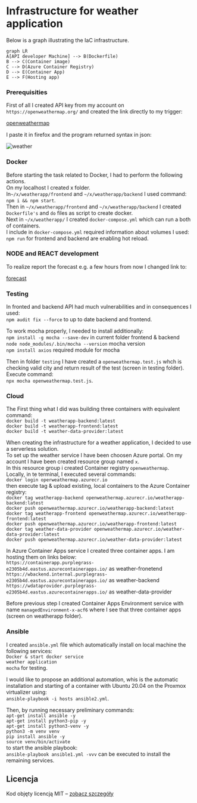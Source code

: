 # Infrastructure for weather application

Below is a graph illustrating the IaC infrastructure.

```mermaid
graph LR
A[API developer Machine] --> B(Dockerfile)
B --> C(Container image)
C --> D(Azure Container Registry)
D --> E(Container App)
E --> F(Hosting app)

```
### Prerequisities

First of all I created API key from my account on `https://openweathermap.org/` and created the link directly to my trigger: 

[openweathermap](http://api.openweathermap.org/data/2.5/weather?q={APIkey})

I paste it in firefox and the program returned syntax in json:

![weather](https://github.com/DanyAAD90/x/assets/117837948/7a9dbe32-2d23-4b1b-b43c-2505270fc875)

### Docker

Before starting the task related to Docker, I had to perform the following actions.\
On my localhost I created x folder.\
In`~/x/weatherapp/frontend` and `~/x/weatherapp/backend` I used command:\
`npm i && npm start`.\
Then in `~/x/weatherapp/frontend` and `~/x/weatherapp/backend` I created `Dockerfile's` and `do` files as script to create docker.\
Next in `~/x/weatherapp/` I created `docker-compose.yml` which can run a both of containers.\
I include in `docker-compose.yml` required information about volumes I used:\
`npm run` for frontend and backend are enabling hot reload.

### NODE and REACT development

To realize report the forecast e.g. a few hours from now I changed link to:

[forecast](http://api.openweathermap.org/data/2.5/forecast?lon=19.46&lat=51.75&hourly=1&=Lodz&appid={APIkey})

### Testing

In fronted and backend API had much vulnerabilities and in consequences I used:\
`npm audit fix --force` to up to date backend and frontend.

To work mocha properly, I needed to install additionally:\
`npm install -g mocha --save-dev` in current folder frontend & backend\
`node node_modules/.bin/mocha --version` mocha version\
`npm install axios` required module for mocha

Then in folder `testing` I have created a `openweathermap.test.js` whch is checking valid city and return result of the test (screen in testing folder).\
Execute command:\
`npx mocha openweathermap.test.js`.

### Cloud

The First thing what I did was building three containers with equivalent command:\
`docker build -t weatherapp-backend:latest`\
`docker build -t weatherapp-frontend:latest`\
`docker build -t weather-data-provider:latest`

When creating the infrastructure for a weather application, I decided to use a serverless solution.\
To set up the weather service I have been choosen Azure portal. On my account I have been created resource group named `x`.\
In this resource group i created Container registry `openweathermap`.\
Locally, in te terminal, I executed several commands:\
`docker login operweathermap.azurecr.io`\
then execute tag & upload existing, local containers to the Azure Container registry:\
`docker tag weatherapp-backend openweathermap.azurecr.io/weatherapp-backend:latest`\
`docker push openweathermap.azurecr.io/weatherapp-backend:latest`\
`docker tag weatherapp-frontend openweathermap.azurecr.io/weatherapp-frontend:latest`\
`docker push openweathermap.azurecr.io/weatherapp-frontend:latest`\
`docker tag weather-data-provider openweathermap.azurecr.io/weather-data-provider:latest`\
`docker push openweathermap.azurecr.io/weather-data-provider:latest`

In Azure Container Apps service I created three container apps. I am hosting them on links below:\
`https://containerapp.purplegrass-e2305b4d.eastus.azurecontainerapps.io/` as weather-fronetend\
`https://wbackend.internal.purplegrass-e2305b4d.eastus.azurecontainerapps.io/` as weather-backend\
`https://wdataprovider.purplegrass-e2305b4d.eastus.azurecontainerapps.io/` as weather-data-provider

Before previous step I created Container Apps Environment service with name `managedEnvironment-x-acf6` where I see that three container apps (screen on weatherapp folder).  

### Ansible

I created `ansible.yml` file which automatically install on local machine the following services:\
  `Docker & start docker service`\
  `weather application`\
  `mocha` for testing.

I would like to propose an additional automation, whis is the automatic installation and starting of a container with Ubuntu 20.04 on the Proxmox virtualizer using:\
`ansible-playbook -i hosts ansible2.yml`.

Then, by running necessary preliminary commands:\
`apt-get install ansible -y`\
`apt-get install python3-pip -y`\
`apt-get install python3-venv -y`\
`python3 -m venv venv`\
`pip install ansible -y`\
`source venv/bin/activate`\
to start the ansible playbook:\
`ansible-playbook ansible1.yml -vvv`
can be executed to install the remaining services.

## Licencja
Kod objęty licencją MIT – [zobacz szczegóły](./LICENSE)
